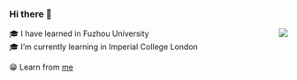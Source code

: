 ### Hi there 👋

<!--
**mengyu666/mengyu666** is a ✨ _special_ ✨ repository because its `README.md` (this file) appears on your GitHub profile.

Here are some ideas to get you started:
-->
<!--
- 🔭 I’m currently working on ...
- 🌱 I’m currently learning at Fuzhou University
- 👯 I’m looking to collaborate on ...
- 🤔 I’m looking for help with ...
- 💬 Ask me about ...
- 📫 How to reach me: ...
- 😄 Pronouns: ...
- ⚡ Fun fact: ...
-->

<img align='right' src="https://github-readme-stats.vercel.app/api?username=Skyer19&show_icons=true&hide_border=true">

🎓 I have learned in Fuzhou University<br>
🎓 I’m currently learning in Imperial College London<br>
<!-- 📝 Blog: [rmy's Blog](https://www.raomengyu.top)<br> -->
<!-- 📫 Mail: support@unecs.cn<br> -->

😁 Learn from [me](https://github.com/Skyer19)<br>
